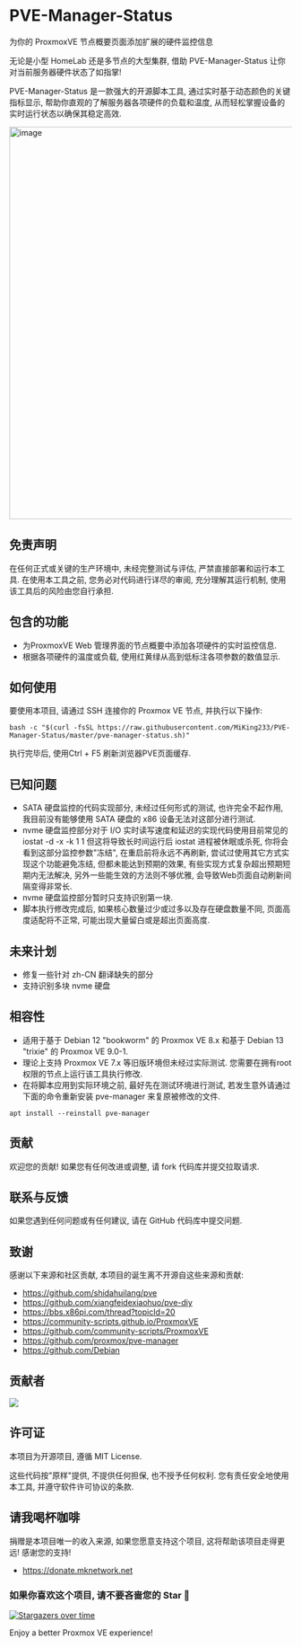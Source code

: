 # PVE-Manager-Status
为你的 ProxmoxVE 节点概要页面添加扩展的硬件监控信息

无论是小型 HomeLab 还是多节点的大型集群, 借助 PVE-Manager-Status 让你对当前服务器硬件状态了如指掌!

PVE-Manager-Status 是一款强大的开源脚本工具, 通过实时基于动态颜色的关键指标显示, 帮助你直观的了解服务器各项硬件的负载和温度, 从而轻松掌握设备的实时运行状态以确保其稳定高效.

<img width="1120" height="699" alt="image" src="https://github.com/user-attachments/assets/51224701-a763-4b14-9951-5990f7e22901" />

## 免责声明

在任何正式或关键的生产环境中, 未经完整测试与评估, 严禁直接部署和运行本工具. 在使用本工具之前, 您务必对代码进行详尽的审阅, 充分理解其运行机制, 使用该工具后的风险由您自行承担.

## 包含的功能

- 为ProxmoxVE Web 管理界面的节点概要中添加各项硬件的实时监控信息.
- 根据各项硬件的温度或负载, 使用红黄绿从高到低标注各项参数的数值显示.

## 如何使用

要使用本项目, 请通过 SSH 连接你的 Proxmox VE 节点, 并执行以下操作:

```
bash -c "$(curl -fsSL https://raw.githubusercontent.com/MiKing233/PVE-Manager-Status/master/pve-manager-status.sh)"
```

执行完毕后, 使用Ctrl + F5 刷新浏览器PVE页面缓存.

## 已知问题

- SATA 硬盘监控的代码实现部分, 未经过任何形式的测试, 也许完全不起作用, 我目前没有能够使用 SATA 硬盘的 x86 设备无法对这部分进行测试.
- nvme 硬盘监控部分对于 I/O 实时读写速度和延迟的实现代码使用目前常见的 iostat -d -x -k 1 1 但这将导致长时间运行后 iostat 进程被休眠或杀死, 你将会看到这部分监控参数"冻结", 在重启前将永远不再刷新, 尝试过使用其它方式实现这个功能避免冻结, 但都未能达到预期的效果, 有些实现方式复杂超出预期短期内无法解决, 另外一些能生效的方法则不够优雅, 会导致Web页面自动刷新间隔变得非常长.
- nvme 硬盘监控部分暂时只支持识别第一块.
- 脚本执行修改完成后, 如果核心数量过少或过多以及存在硬盘数量不同, 页面高度适配将不正常, 可能出现大量留白或是超出页面高度.

## 未来计划

- 修复一些针对 zh-CN 翻译缺失的部分
- 支持识别多块 nvme 硬盘

## 相容性

- 适用于基于 Debian 12 "bookworm" 的 Proxmox VE 8.x 和基于 Debian 13 "trixie" 的 Proxmox VE 9.0-1.
- 理论上支持 Proxmox VE 7.x 等旧版环境但未经过实际测试. 您需要在拥有root权限的节点上运行该工具执行修改.
- 在将脚本应用到实际环境之前, 最好先在测试环境进行测试, 若发生意外请通过下面的命令重新安装 pve-manager 来复原被修改的文件.
```
apt install --reinstall pve-manager
```

## 贡献

欢迎您的贡献! 如果您有任何改进或调整, 请 fork 代码库并提交拉取请求.

## 联系与反馈

如果您遇到任何问题或有任何建议, 请在 GitHub 代码库中提交问题.

## 致谢

感谢以下来源和社区贡献, 本项目的诞生离不开源自这些来源和贡献:

- https://github.com/shidahuilang/pve
- https://github.com/xiangfeidexiaohuo/pve-diy
- https://bbs.x86pi.com/thread?topicId=20
- https://community-scripts.github.io/ProxmoxVE
- https://github.com/community-scripts/ProxmoxVE
- https://github.com/proxmox/pve-manager
- https://github.com/Debian

## 贡献者

<a href="https://github.com/MiKing233/PVE-Manager-Status/graphs/contributors">
  <img src="https://contrib.rocks/image?repo=MiKing233/PVE-Manager-Status" />
</a>

## 许可证

本项目为开源项目, 遵循 MIT License.

这些代码按"原样"提供, 不提供任何担保, 也不授予任何权利. 您有责任安全地使用本工具, 并遵守软件许可协议的条款.

## 请我喝杯咖啡

捐赠是本项目唯一的收入来源, 如果您愿意支持这个项目, 这将帮助该项目走得更远! 感谢您的支持!
- https://donate.mknetwork.net

### 如果你喜欢这个项目, 请不要吝啬您的 Star 🌟
[![Stargazers over time](https://starchart.cc/MiKing233/PVE-Manager-Status.svg?variant=adaptive)](https://starchart.cc/MiKing233/PVE-Manager-Status)

Enjoy a better Proxmox VE experience!
